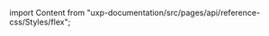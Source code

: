 
import Content from "uxp-documentation/src/pages/api/reference-css/Styles/flex";

<Content query="product=xd"/>
